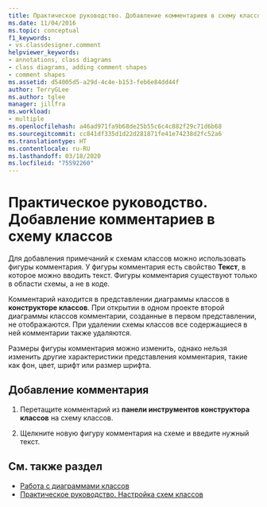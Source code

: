 ```yaml
---
title: Практическое руководство. Добавление комментариев в схему классов (конструктор классов)
ms.date: 11/04/2016
ms.topic: conceptual
f1_keywords:
- vs.classdesigner.comment
helpviewer_keywords:
- annotations, class diagrams
- class diagrams, adding comment shapes
- comment shapes
ms.assetid: d54005d5-a29d-4c4e-b153-feb6e84dd44f
author: TerryGLee
ms.author: tglee
manager: jillfra
ms.workload:
- multiple
ms.openlocfilehash: a46ad971fa9b68de25b55c6c4c882f29c71d6b68
ms.sourcegitcommit: cc841df335d1d22d281871fe41e74238d2fc52a6
ms.translationtype: HT
ms.contentlocale: ru-RU
ms.lasthandoff: 03/18/2020
ms.locfileid: "75592260"
---
```

# <a name="how-to-add-comments-to-class-diagrams"></a>Практическое руководство. Добавление комментариев в схему классов

Для добавления примечаний к схемам классов можно использовать фигуры комментария. У фигуры комментария есть свойство **Текст**, в которое можно вводить текст. Фигуры комментария существуют только в области схемы, а не в коде.

Комментарий находится в представлении диаграммы классов в **конструкторе классов**. При открытии в одном проекте второй диаграммы классов комментарии, созданные в первом представлении, не отображаются. При удалении схемы классов все содержащиеся в ней комментарии также удаляются.

Размеры фигуры комментария можно изменить, однако нельзя изменить другие характеристики представления комментария, такие как фон, цвет, шрифт или размер шрифта.

## <a name="to-add-a-comment"></a>Добавление комментария

1. Перетащите комментарий из **панели инструментов конструктора классов** на схему классов.

2. Щелкните новую фигуру комментария на схеме и введите нужный текст.

## <a name="see-also"></a>См. также раздел

- [Работа с диаграммами классов](designing-and-viewing-classes-and-types.md)
- [Практическое руководство. Настройка схем классов](how-to-customize-class-diagrams.md)
